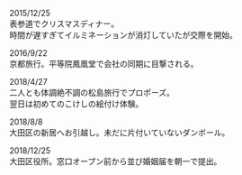 2015/12/25  
表参道でクリスマスディナー。  
時間が遅すぎてイルミネーションが消灯していたが交際を開始。

2016/9/22  
京都旅行。平等院鳳凰堂で会社の同期に目撃される。

2018/4/27  
二人とも体調絶不調の松島旅行でプロポーズ。  
翌日は初めてのこけしの絵付け体験。

2018/8/8  
大田区の新居へお引越し。未だに片付いていないダンボール。

2018/12/25  
大田区役所。窓口オープン前から並び婚姻届を朝一で提出。

